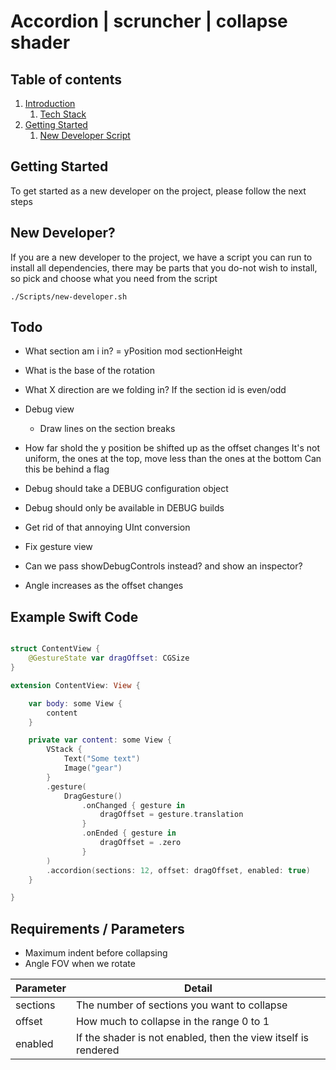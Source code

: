 # Accordion | scruncher | collapse shader

## Table of contents

1. [Introduction](#introduction)
	1. [Tech Stack](#techstack)
2. [Getting Started](#getting-started)
    1. [New Developer Script](#newdev)



## Getting Started <a name="getting-started"></a>

To get started as a new developer on the project, please follow the next steps

## New Developer? <a name="newdev"></a>

If you are a new developer to the project, we have a script you can run to install all dependencies, there
may be parts that you do-not wish to install, so pick and choose what you need from the script

```
./Scripts/new-developer.sh
```


## Todo

- What section am i in?
  = yPosition mod sectionHeight
  
- What is the base of the rotation

- What X direction are we folding in?
  If the section id is even/odd
  
- Debug view
  - Draw lines on the section breaks
  
- How far shold the y position be shifted up as the offset changes
  It's not uniform, the ones at the top, move less than the ones at the bottom
  Can this be behind a flag
  
- Debug should take a DEBUG configuration object
- Debug should only be available in DEBUG builds
- Get rid of that annoying UInt conversion
- Fix gesture view
- Can we pass showDebugControls instead? and show an inspector?
- Angle increases as the offset changes


## Example Swift Code

```swift

struct ContentView {
	@GestureState var dragOffset: CGSize
}

extension ContentView: View {

	var body: some View {
		content
	}

	private var content: some View {
		VStack {
			Text("Some text")
			Image("gear")
		}
		.gesture(
			DragGesture()
				.onChanged { gesture in
					dragOffset = gesture.translation
				}
				.onEnded { gesture in
					dragOffset = .zero
				}
		)
		.accordion(sections: 12, offset: dragOffset, enabled: true)
	}

}

```

## Requirements / Parameters

- Maximum indent before collapsing
- Angle FOV when we rotate

| Parameter | Detail |
|----|----|
| sections | The number of sections you want to collapse |
| offset | How much to collapse in the range 0 to 1 |
| enabled | If the shader is not enabled, then the view itself is rendered |
